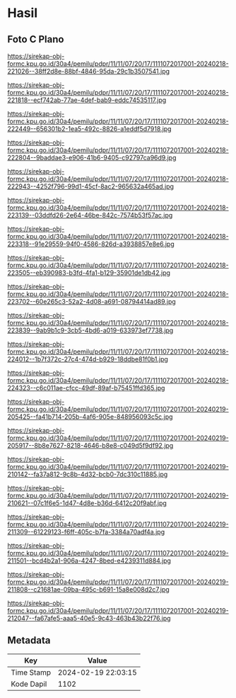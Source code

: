 # Hasil

## Foto C Plano

https://sirekap-obj-formc.kpu.go.id/30a4/pemilu/pdpr/11/11/07/20/17/1111072017001-20240218-221026--38ff2d8e-88bf-4846-95da-29c1b3507541.jpg

https://sirekap-obj-formc.kpu.go.id/30a4/pemilu/pdpr/11/11/07/20/17/1111072017001-20240218-221818--ecf742ab-77ae-4def-bab9-eddc74535117.jpg

https://sirekap-obj-formc.kpu.go.id/30a4/pemilu/pdpr/11/11/07/20/17/1111072017001-20240218-222449--656301b2-1ea5-492c-8826-a1eddf5d7918.jpg

https://sirekap-obj-formc.kpu.go.id/30a4/pemilu/pdpr/11/11/07/20/17/1111072017001-20240218-222804--9baddae3-e906-41b6-9405-c92797ca96d9.jpg

https://sirekap-obj-formc.kpu.go.id/30a4/pemilu/pdpr/11/11/07/20/17/1111072017001-20240218-222943--4252f796-99d1-45cf-8ac2-965632a465ad.jpg

https://sirekap-obj-formc.kpu.go.id/30a4/pemilu/pdpr/11/11/07/20/17/1111072017001-20240218-223139--03ddfd26-2e64-46be-842c-7574b53f57ac.jpg

https://sirekap-obj-formc.kpu.go.id/30a4/pemilu/pdpr/11/11/07/20/17/1111072017001-20240218-223318--91e29559-94f0-4586-826d-a3938857e8e6.jpg

https://sirekap-obj-formc.kpu.go.id/30a4/pemilu/pdpr/11/11/07/20/17/1111072017001-20240218-223505--eb390983-b3fd-4fa1-b129-35901de1db42.jpg

https://sirekap-obj-formc.kpu.go.id/30a4/pemilu/pdpr/11/11/07/20/17/1111072017001-20240218-223702--60e265c3-52a2-4d08-a691-08794414ad89.jpg

https://sirekap-obj-formc.kpu.go.id/30a4/pemilu/pdpr/11/11/07/20/17/1111072017001-20240218-223839--9ab9b1c9-3cb5-4bd6-a019-633973ef7738.jpg

https://sirekap-obj-formc.kpu.go.id/30a4/pemilu/pdpr/11/11/07/20/17/1111072017001-20240218-224012--1b7f372c-27c4-474d-b929-18ddbe81f0b1.jpg

https://sirekap-obj-formc.kpu.go.id/30a4/pemilu/pdpr/11/11/07/20/17/1111072017001-20240218-224323--c6c011ae-cfcc-49df-89af-b75451ffd365.jpg

https://sirekap-obj-formc.kpu.go.id/30a4/pemilu/pdpr/11/11/07/20/17/1111072017001-20240219-205425--fa41b714-205b-4af6-905e-848956093c5c.jpg

https://sirekap-obj-formc.kpu.go.id/30a4/pemilu/pdpr/11/11/07/20/17/1111072017001-20240219-205917--8b8e7627-8218-4646-b8e8-c049d5f9df92.jpg

https://sirekap-obj-formc.kpu.go.id/30a4/pemilu/pdpr/11/11/07/20/17/1111072017001-20240219-210142--fa37a812-9c8b-4d32-bcb0-7dc310c11885.jpg

https://sirekap-obj-formc.kpu.go.id/30a4/pemilu/pdpr/11/11/07/20/17/1111072017001-20240219-210621--07c1f6e5-1d47-4d8e-b36d-6412c20f9abf.jpg

https://sirekap-obj-formc.kpu.go.id/30a4/pemilu/pdpr/11/11/07/20/17/1111072017001-20240219-211309--61229123-f6ff-405c-b7fa-3384a70adf4a.jpg

https://sirekap-obj-formc.kpu.go.id/30a4/pemilu/pdpr/11/11/07/20/17/1111072017001-20240219-211501--bcd4b2a1-906a-4247-8bed-e4239311d884.jpg

https://sirekap-obj-formc.kpu.go.id/30a4/pemilu/pdpr/11/11/07/20/17/1111072017001-20240219-211808--c21681ae-09ba-495c-b691-15a8e008d2c7.jpg

https://sirekap-obj-formc.kpu.go.id/30a4/pemilu/pdpr/11/11/07/20/17/1111072017001-20240219-212047--fa67afe5-aaa5-40e5-9c43-463b43b22f76.jpg


## Metadata

| Key        | Value               |
| ---------- | ------------------- |
| Time Stamp | 2024-02-19 22:03:15 |
| Kode Dapil | 1102                |



